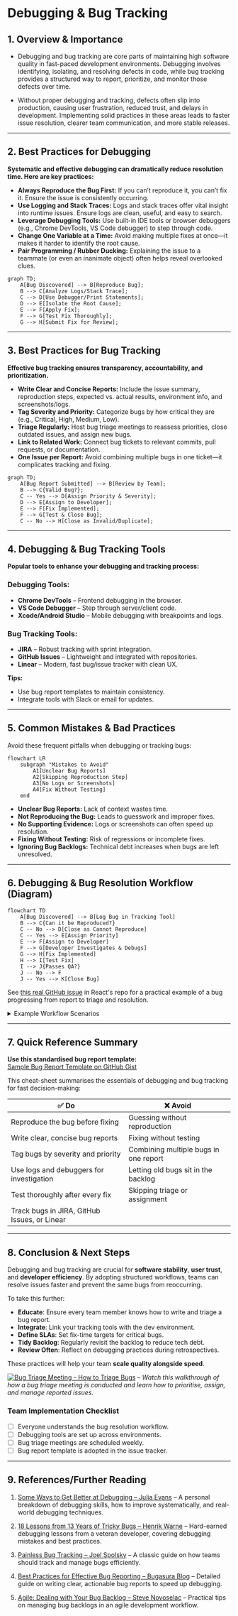 # Debugging & Bug Tracking

## 1. Overview & Importance

- Debugging and bug tracking are core parts of maintaining high software quality in fast-paced development environments. Debugging involves identifying, isolating, and resolving defects in code, while bug tracking provides a structured way to report, prioritize, and monitor those defects over time.

- Without proper debugging and tracking, defects often slip into production, causing user frustration, reduced trust, and delays in development. Implementing solid practices in these areas leads to faster issue resolution, clearer team communication, and more stable releases.


---

## 2. Best Practices for Debugging

**Systematic and effective debugging can dramatically reduce resolution time. Here are key practices:**

- **Always Reproduce the Bug First:** If you can’t reproduce it, you can’t fix it. Ensure the issue is consistently occurring.
- **Use Logging and Stack Traces:** Logs and stack traces offer vital insight into runtime issues. Ensure logs are clean, useful, and easy to search.
- **Leverage Debugging Tools:** Use built-in IDE tools or browser debuggers (e.g., Chrome DevTools, VS Code debugger) to step through code.
- **Change One Variable at a Time:** Avoid making multiple fixes at once—it makes it harder to identify the root cause.
- **Pair Programming / Rubber Ducking:** Explaining the issue to a teammate (or even an inanimate object) often helps reveal overlooked clues.

```mermaid
graph TD;
    A[Bug Discovered] --> B[Reproduce Bug];
    B --> C[Analyze Logs/Stack Trace];
    C --> D[Use Debugger/Print Statements];
    D --> E[Isolate the Root Cause];
    E --> F[Apply Fix];
    F --> G[Test Fix Thoroughly];
    G --> H[Submit Fix for Review];
```


---

## 3. Best Practices for Bug Tracking

**Effective bug tracking ensures transparency, accountability, and prioritization.**

- **Write Clear and Concise Reports:** Include the issue summary, reproduction steps, expected vs. actual results, environment info, and screenshots/logs.
- **Tag Severity and Priority:** Categorize bugs by how critical they are (e.g., Critical, High, Medium, Low).
- **Triage Regularly:** Host bug triage meetings to reassess priorities, close outdated issues, and assign new bugs.
- **Link to Related Work:** Connect bug tickets to relevant commits, pull requests, or documentation.
- **One Issue per Report:** Avoid combining multiple bugs in one ticket—it complicates tracking and fixing.

```mermaid
graph TD;
    A[Bug Report Submitted] --> B[Review by Team];
    B --> C{Valid Bug?};
    C -- Yes --> D[Assign Priority & Severity];
    D --> E[Assign to Developer];
    E --> F[Fix Implemented];
    F --> G[Test & Close Bug];
    C -- No --> H[Close as Invalid/Duplicate];
```

---

## 4. Debugging & Bug Tracking Tools

**Popular tools to enhance your debugging and tracking process:**

### Debugging Tools:
- **Chrome DevTools** – Frontend debugging in the browser.
- **VS Code Debugger** – Step through server/client code.
- **Xcode/Android Studio** – Mobile debugging with breakpoints and logs.

### Bug Tracking Tools:
- **JIRA** – Robust tracking with sprint integration.
- **GitHub Issues** – Lightweight and integrated with repositories.
- **Linear** – Modern, fast bug/issue tracker with clean UX.

**Tips:**
- Use bug report templates to maintain consistency.
- Integrate tools with Slack or email for updates.

---

## 5. Common Mistakes & Bad Practices

Avoid these frequent pitfalls when debugging or tracking bugs:

```mermaid
flowchart LR
    subgraph "Mistakes to Avoid"
        A1[Unclear Bug Reports]
        A2[Skipping Reproduction Step]
        A3[No Logs or Screenshots]
        A4[Fix Without Testing]
    end
```

- **Unclear Bug Reports:** Lack of context wastes time.
- **Not Reproducing the Bug:** Leads to guesswork and improper fixes.
- **No Supporting Evidence:** Logs or screenshots can often speed up resolution.
- **Fixing Without Testing:** Risk of regressions or incomplete fixes.
- **Ignoring Bug Backlogs:** Technical debt increases when bugs are left unresolved.

---

## 6. Debugging & Bug Resolution Workflow (Diagram)

```mermaid
flowchart TD
    A[Bug Discovered] --> B[Log Bug in Tracking Tool]
    B --> C{Can it be Reproduced?}
    C -- No --> D[Close as Cannot Reproduce]
    C -- Yes --> E[Assign Priority]
    E --> F[Assign to Developer]
    F --> G[Developer Investigates & Debugs]
    G --> H[Fix Implemented]
    H --> I[Test Fix]
    I --> J{Passes QA?}
    J -- No --> F
    J -- Yes --> K[Close Bug]
```

See [this real GitHub issue](https://github.com/facebook/react/issues/15336) in React's repo for a practical example of a bug progressing from report to triage and resolution.

<details>
  <summary>Example Workflow Scenarios</summary>

  - A user reports a crash during form submission.
  - The dev team reproduces it and discovers a missing null check.
  - A hotfix is developed and deployed, then tracked as "resolved" in the issue tracker.

</details>

---

## 7. Quick Reference Summary

**Use this standardised bug report template:**  
[Sample Bug Report Template on GitHub Gist](https://gist.github.com/colmarius/a62ba4854b23099ce3654357bf2fa68d)


This cheat-sheet summarises the essentials of debugging and bug tracking for fast decision-making:

| ✅ Do                                         | ❌ Avoid                            |
| -------------------------------------------- | ------------------------------------- |
| Reproduce the bug before fixing              | Guessing without reproduction         |
| Write clear, concise bug reports             | Fixing without testing                |
| Tag bugs by severity and priority            | Combining multiple bugs in one report |
| Use logs and debuggers for investigation     | Letting old bugs sit in the backlog   |
| Test thoroughly after every fix              | Skipping triage or assignment         |
| Track bugs in JIRA, GitHub Issues, or Linear |                                       |


---

## 8. Conclusion & Next Steps

Debugging and bug tracking are crucial for **software stability**, **user trust**, and **developer efficiency**. By adopting structured workflows, teams can resolve issues faster and prevent the same bugs from reoccurring.

To take this further:
- **Educate**: Ensure every team member knows how to write and triage a bug report.
- **Integrate**: Link your tracking tools with the dev environment.
- **Define SLAs**: Set fix-time targets for critical bugs.
- **Tidy Backlog**: Regularly revisit the backlog to reduce tech debt.
- **Review Often**: Reflect on debugging practices during retrospectives.

These practices will help your team **scale quality alongside speed**.

[![Bug Triage Meeting - How to Triage Bugs](https://img.youtube.com/vi/4vaHENk5awo/0.jpg)](https://www.youtube.com/watch?v=4vaHENk5awo) – *Watch this walkthrough of how a bug triage meeting is conducted and learn how to prioritise, assign, and manage reported issues.*

### Team Implementation Checklist
- [ ] Everyone understands the bug resolution workflow.  
- [ ] Debugging tools are set up across environments.  
- [ ] Bug triage meetings are scheduled weekly.  
- [ ] Bug report template is adopted in the issue tracker. 

---

## 9. References/Further Reading
1. [Some Ways to Get Better at Debugging – Julia Evans](https://jvns.ca/blog/2022/08/30/a-way-to-categorize-debugging-skills/) – A personal breakdown of debugging skills, how to improve systematically, and real-world debugging techniques.

2. [18 Lessons from 13 Years of Tricky Bugs – Henrik Warne](https://henrikwarne.com/2016/06/16/18-lessons-from-13-years-of-tricky-bugs/) – Hard-earned debugging lessons from a veteran developer, covering debugging mistakes and best practices.

3. [Painless Bug Tracking – Joel Spolsky](https://joelonsoftware.com/2000/11/08/painless-bug-tracking/) – A classic guide on how teams should track and manage bugs efficiently.

4. [Best Practices for Effective Bug Reporting – Bugasura Blog](https://bugasura.io/blog/best-practices-for-effective-bug-reporting-in-bug-tracking-systems/) – Detailed guide on writing clear, actionable bug reports to speed up debugging.

5. [Agile: Dealing with Your Bug Backlog – Steve Novoselac](https://stevenovoselac.com/2011/11/28/agile-dealing-with-your-bug-backlog/) – Practical tips on managing bug backlogs in an agile development workflow.
